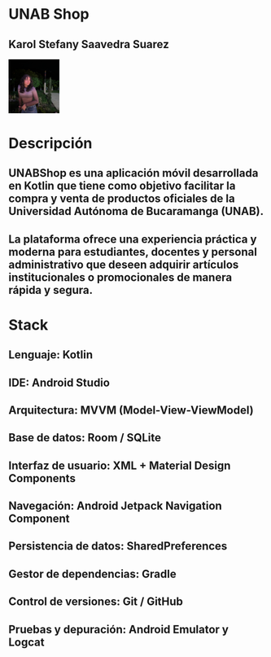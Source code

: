 # UNAB Shop

## Karol Stefany Saavedra Suarez

<img src= "karolsaavedra.jpg" width="100">

# Descripción
## UNABShop es una aplicación móvil desarrollada en Kotlin que tiene como objetivo facilitar la compra y venta de productos oficiales de la Universidad Autónoma de Bucaramanga (UNAB).
## La plataforma ofrece una experiencia práctica y moderna para estudiantes, docentes y personal administrativo que deseen adquirir artículos institucionales o promocionales de manera rápida y segura.

# Stack
## Lenguaje: Kotlin 

## IDE: Android Studio 

## Arquitectura: MVVM (Model-View-ViewModel) 

## Base de datos: Room / SQLite 

## Interfaz de usuario: XML + Material Design Components 

## Navegación: Android Jetpack Navigation Component 

## Persistencia de datos: SharedPreferences 

## Gestor de dependencias: Gradle 

## Control de versiones: Git / GitHub 

## Pruebas y depuración: Android Emulator y Logcat 